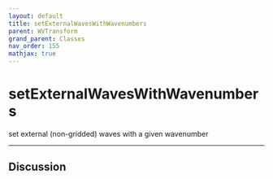```yaml
---
layout: default
title: setExternalWavesWithWavenumbers
parent: WVTransform
grand_parent: Classes
nav_order: 155
mathjax: true
---
```


#  setExternalWavesWithWavenumbers

set external (non-gridded) waves with a given wavenumber


---

## Discussion

  
